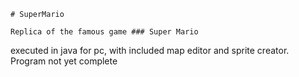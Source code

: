 ```
# SuperMario
```
```
Replica of the famous game ### Super Mario
```
executed in java for pc, with included map editor and sprite creator.
Program not yet complete
